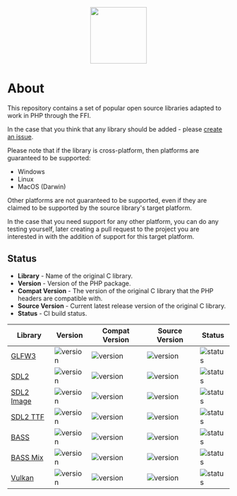 <p align="center">
    <a href="https://github.com/ffi-headers">
        <img src="https://avatars.githubusercontent.com/u/101121010?s=256" width="128" />
    </a>
</p>

# About

This repository contains a set of popular open source libraries adapted to
work in PHP through the FFI.

In the case that you think that any library should be added - please [create
an issue](https://github.com/php-ffi-headers/.github/issues).

Please note that if the library is cross-platform, then platforms are guaranteed
to be supported:

- Windows
- Linux
- MacOS (Darwin)

Other platforms are not guaranteed to be supported, even if they are claimed
to be supported by the source library's target platform.

In the case that you need support for any other platform, you can do any
testing yourself, later creating a pull request to the project you are
interested in with the addition of support for this target platform.

## Status

- **Library** - Name of the original C library.
- **Version** - Version of the PHP package.
- **Compat Version** - The version of the original C library that the PHP
  headers are compatible with.
- **Source Version** - Current latest release version of the original C library.
- **Status** - CI build status.

<center>

| Library                                                             | Version                                                                                                                                  | Compat Version                                                                           | Source Version                                                                                                          | Status                                                                                     |
|---------------------------------------------------------------------|------------------------------------------------------------------------------------------------------------------------------------------|------------------------------------------------------------------------------------------|-------------------------------------------------------------------------------------------------------------------------|--------------------------------------------------------------------------------------------|
| [GLFW3](https://github.com/php-ffi-headers/glfw3-headers)           | ![version](https://img.shields.io/github/v/release/php-ffi-headers/glfw3-headers?style=flat-square&logo=php&label=&logoColor=white)      | ![version](https://img.shields.io/badge/GLFW3-3.3.7-004953.svg?style=flat-square)        | ![version](https://img.shields.io/github/v/tag/glfw/glfw?color=cc3c20&label=GLFW3&style=flat-square)                    | ![status](https://github.com/php-ffi-headers/glfw3-headers/workflows/build/badge.svg)      |
| [SDL2](https://github.com/php-ffi-headers/sdl2-headers)             | ![version](https://img.shields.io/github/v/release/php-ffi-headers/sdl2-headers?style=flat-square&logo=php&label=&logoColor=white)       | ![version](https://img.shields.io/badge/SDL2-2.0.20-004953.svg?style=flat-square)        | ![version](https://img.shields.io/github/v/tag/libsdl-org/SDL?color=cc3c20&label=SDL2&style=flat-square)                | ![status](https://github.com/php-ffi-headers/sdl2-headers/workflows/build/badge.svg)       |
| [SDL2 Image](https://github.com/php-ffi-headers/sdl2-image-headers) | ![version](https://img.shields.io/github/v/release/php-ffi-headers/sdl2-image-headers?style=flat-square&logo=php&label=&logoColor=white) | ![version](https://img.shields.io/badge/SDL2%20Image-2.0.5-004953.svg?style=flat-square) | ![version](https://img.shields.io/github/v/tag/libsdl-org/SDL_image?color=cc3c20&label=SDL2%20Image&style=flat-square)  | ![status](https://github.com/php-ffi-headers/sdl2-image-headers/workflows/build/badge.svg) |
| [SDL2 TTF](https://github.com/php-ffi-headers/sdl2-ttf-headers)     | ![version](https://img.shields.io/github/v/release/php-ffi-headers/sdl2-ttf-headers?style=flat-square&logo=php&label=&logoColor=white)   | ![version](https://img.shields.io/badge/SDL2%20TTF-2.0.18-004953.svg?style=flat-square)  | ![version](https://img.shields.io/github/v/tag/libsdl-org/SDL_ttf?color=cc3c20&label=SDL2%20TTF&style=flat-square)      | ![status](https://github.com/php-ffi-headers/sdl2-ttf-headers/workflows/build/badge.svg)   |
| [BASS](https://github.com/php-ffi-headers/bass-headers)             | ![version](https://img.shields.io/github/v/release/php-ffi-headers/bass-headers?style=flat-square&logo=php&label=&logoColor=white)       | ![version](https://img.shields.io/badge/BASS-2.4-004953.svg?style=flat-square)           | ![version](https://img.shields.io/badge/BASS-2.4-cc3c20.svg?style=flat-square)                                          | ![status](https://github.com/php-ffi-headers/bass-headers/workflows/build/badge.svg)       |
| [BASS Mix](https://github.com/php-ffi-headers/bass-mix-headers)     | ![version](https://img.shields.io/github/v/release/php-ffi-headers/bass-mix-headers?style=flat-square&logo=php&label=&logoColor=white)   | ![version](https://img.shields.io/badge/BASS%20Mix-2.4-004953.svg?style=flat-square)     | ![version](https://img.shields.io/badge/BASS%20Mix-2.4-cc3c20.svg?style=flat-square)                                    | ![status](https://github.com/php-ffi-headers/bass-mix-headers/workflows/build/badge.svg)   |
| [Vulkan](https://github.com/php-ffi-headers/vulkan-headers)         | ![version](https://img.shields.io/github/v/release/php-ffi-headers/vulkan-headers?style=flat-square&logo=php&label=&logoColor=white)     | ![version](https://img.shields.io/badge/Vulkan-1.3.209-004953.svg?style=flat-square)     | ![version](https://img.shields.io/github/v/tag/KhronosGroup/Vulkan-Headers?color=cc3c20&label=Vulkan&style=flat-square) | ![status](https://github.com/php-ffi-headers/vulkan-headers/workflows/build/badge.svg)     |

</center>
